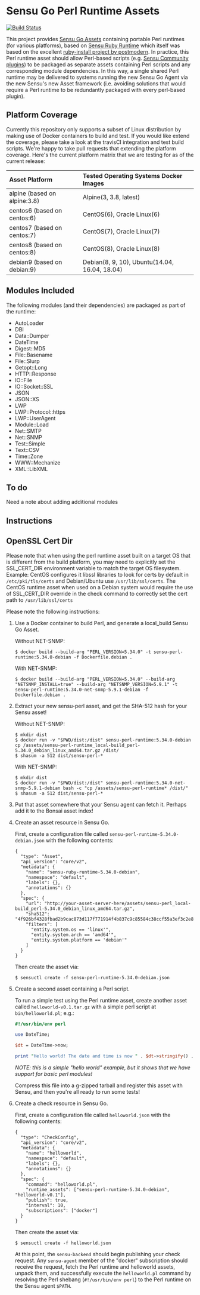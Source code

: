 # Sensu Go Perl Runtime Assets
[![Build Status](https://travis-ci.org/nixwiz/sensu-perl-runtime.svg?branch=master)](https://travis-ci.org/nixwiz/sensu-perl-runtime)

This project provides [Sensu Go Assets][sensu-assets] containing portable Perl
runtimes (for various platforms), based on [Sensu Ruby Runtime][sensu-ruby-runtime]
which itself was based on the excellent [ruby-install project
by postmodern][ruby-install]. In practice, this Perl runtime asset should allow
Perl-based scripts (e.g. [Sensu Community plugins][sensu-plugins]) to be
packaged as separate assets containing Perl scripts and any corresponding module
dependencies. In this way, a single shared Perl runtime may be delivered to
systems running the new Sensu Go Agent via the new Sensu's new Asset framework
(i.e. avoiding solutions that would require a Perl runtime to be redundantly
packaged with every perl-based plugin).

[sensu-assets]: https://docs.sensu.io/sensu-go/latest/reference/assets/
[sensu-ruby-runtime]: https://github.com/sensu/sensu-ruby-runtime
[ruby-install]: https://github.com/postmodern/ruby-install
[sensu-plugins]: https://github.com/sensu-plugins/

## Platform Coverage
Currently this repository only supports a subset of Linux distribution by making
use of Docker containers to build and test.  If you would like extend the coverage,
please take a look at the travisCI integration and test build scripts. We're happy
to take pull requests that extending the platform coverage.  Here's the current
platform matrix that we are testing for as of the current release:

| Asset Platform | Tested Operating Systems Docker Images |
|:---------------|:-------------------------|
|  alpine  (based on alpine:3.8)   | Alpine(3, 3.8, latest)                                      |
|  centos6 (based on centos:6)     | CentOS(6), Oracle Linux(6)                                  |
|  centos7 (based on centos:7)     | CentOS(7), Oracle Linux(7)                                  |
|  centos8 (based on centos:8)     | CentOS(8), Oracle Linux(8)                                  |
|  debian9 (based on debian:9)     | Debian(8, 9, 10), Ubuntu(14.04, 16.04, 18.04)               |

## Modules Included
The following modules (and their dependencies) are packaged as part of the runtime:
* AutoLoader
* DBI
* Data::Dumper
* DateTime
* Digest::MD5
* File::Basename
* File::Slurp
* Getopt::Long
* HTTP::Response
* IO::File
* IO::Socket::SSL
* JSON
* JSON::XS
* LWP
* LWP::Protocol::https
* LWP::UserAgent
* Module::Load
* Net::SMTP
* Net::SNMP
* Test::Simple
* Text::CSV
* Time::Zone
* WWW::Mechanize
* XML::LibXML

## To do
Need a note about adding additional modules

## Instructions
## OpenSSL Cert Dir
Please note that when using the perl runtime asset built on a target OS that is different from the build platform, you may need to explicitly set the SSL_CERT_DIR environment variable to match the target OS filesystem.  Example: CentOS configures it libssl libraries to look for certs by default in `/etc/pki/tls/certs` and Debian/Ubuntu use `/usr/lib/ssl/certs`. The CentOS runtime asset when used on a Debian system would require the use of SSL_CERT_DIR override in the check command to correctly set the cert path to `/usr/lib/ssl/certs`


Please note the following instructions:

1. Use a Docker container to build Perl, and generate a local_build Sensu Go Asset.

   Without NET-SNMP:
   ```
   $ docker build --build-arg "PERL_VERSION=5.34.0" -t sensu-perl-runtime:5.34.0-debian -f Dockerfile.debian .
   ```
   With NET-SNMP:
   ```
   $ docker build --build-arg "PERL_VERSION=5.34.0" --build-arg "NETSNMP_INSTALL=true" --build-arg "NETSNMP_VERSION=5.9.1" -t sensu-perl-runtime:5.34.0-net-snmp-5.9.1-debian -f Dockerfile.debian .
   ```

2. Extract your new sensu-perl asset, and get the SHA-512 hash for your Sensu asset!

   Without NET-SNMP:
   ```
   $ mkdir dist
   $ docker run -v "$PWD/dist:/dist" sensu-perl-runtime:5.34.0-debian cp /assets/sensu-perl-runtime_local-build_perl-5.34.0_debian_linux_amd64.tar.gz /dist/
   $ shasum -a 512 dist/sensu-perl-*
   ```
   With NET-SNMP:
   ```
   $ mkdir dist
   $ docker run -v "$PWD/dist:/dist" sensu-perl-runtime:5.34.0-net-snmp-5.9.1-debian bash -c "cp /assets/sensu-perl-runtime* /dist/"
   $ shasum -a 512 dist/sensu-perl-*
   ```

3. Put that asset somewhere that your Sensu agent can fetch it. Perhaps add it to the Bonsai asset index!

4. Create an asset resource in Sensu Go.

   First, create a configuration file called `sensu-perl-runtime-5.34.0-debian.json` with
   the following contents:

   ```
   {
     "type": "Asset",
     "api_version": "core/v2",
     "metadata": {
       "name": "sensu-ruby-runtime-5.34.0-debian",
       "namespace": "default",
       "labels": {},
       "annotations": {}
     },
     "spec": {
       "url": "http://your-asset-server-here/assets/sensu-perl_local-build_perl-5.34.0_debian_linux_amd64.tar.gz",
       "sha512": "4f926bf4328fbad2b9cac873d117f771914f4b837c9c85584c38ccf55a3ef3c2e8d154812246e5dda4a87450576b2c58ad9ab40c9e2edc31b288d066b195b21b",
       "filters": [
         "entity.system.os == 'linux'",
         "entity.system.arch == 'amd64'",
         "entity.system.platform == 'debian'"
       ]
     }
   }
   ```

   Then create the asset via:

   ```
   $ sensuctl create -f sensu-perl-runtime-5.34.0-debian.json
   ```

4. Create a second asset containing a Perl script.

   To run a simple test using the Perl runtime asset, create another asset
   called `helloworld-v0.1.tar.gz` with a simple perl script at
   `bin/helloworld.pl`; e.g.:

   ```perl
   #!/usr/bin/env perl

   use DateTime;

   $dt = DateTime->now;

   print "Hello world! The date and time is now " . $dt->stringify() . "\n";

   ```

   _NOTE: this is a simple "hello world" example, but it shows that we have
   support for basic perl modules!_

   Compress this file into a g-zipped tarball and register this asset with
   Sensu, and then you're all ready to run some tests!

5. Create a check resource in Sensu Go.

   First, create a configuration file called `helloworld.json` with
   the following contents:

   ```
   {
     "type": "CheckConfig",
     "api_version": "core/v2",
     "metadata": {
       "name": "helloworld",
       "namespace": "default",
       "labels": {},
       "annotations": {}
     },
     "spec": {
       "command": "helloworld.pl",
       "runtime_assets": ["sensu-perl-runtime-5.34.0-debian", "helloworld-v0.1"],
       "publish": true,
       "interval": 10,
       "subscriptions": ["docker"]
     }
   }
   ```

   Then create the asset via:

   ```
   $ sensuctl create -f helloworld.json
   ```

   At this point, the `sensu-backend` should begin publishing your check
   request. Any `sensu-agent` member of the "docker" subscription should
   receive the request, fetch the Perl runtime and helloworld assets,
   unpack them, and successfully execute the `helloworld.pl` command by
   resolving the Perl shebang (`#!/usr/bin/env perl`) to the Perl runtime
   on the Sensu agent `$PATH`.
   
